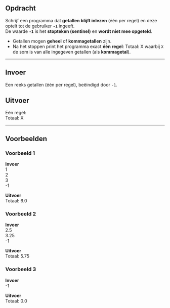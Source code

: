 ## Opdracht  

Schrijf een programma dat **getallen blijft inlezen** (één per regel) en deze optelt tot de gebruiker **`-1`** ingeeft.  
De waarde **`-1`** is het **stopteken (sentinel)** en **wordt niet mee opgeteld**.

- Getallen mogen **geheel** of **kommagetallen** zijn.
- Na het stoppen print het programma exact **één regel**:
Totaal: X
waarbij `X` de som is van alle ingegeven getallen (als **kommagetal**).

---  

## Invoer
Een reeks getallen (één per regel), beëindigd door `-1`.

## Uitvoer
Eén regel:  
Totaal: X

---  

## Voorbeelden  

### Voorbeeld 1

**Invoer**  
1  
2  
3  
-1

**Uitvoer**  
Totaal: 6.0

### Voorbeeld 2

**Invoer**  
2.5  
3.25  
-1

**Uitvoer**  
Totaal: 5.75

### Voorbeeld 3

**Invoer**  
-1

**Uitvoer**  
Totaal: 0.0

